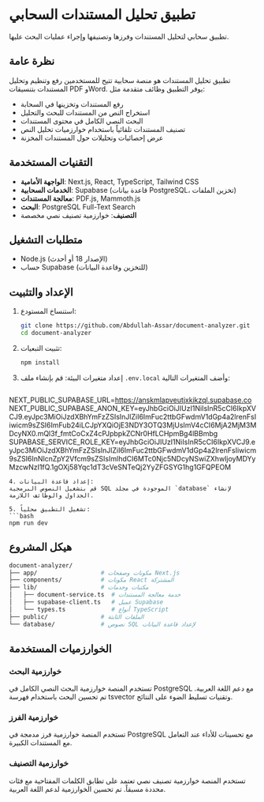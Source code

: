 # تطبيق تحليل المستندات السحابي

تطبيق سحابي لتحليل المستندات وفرزها وتصنيفها وإجراء عمليات البحث عليها.

## نظرة عامة

تطبيق تحليل المستندات هو منصة سحابية تتيح للمستخدمين رفع وتنظيم وتحليل المستندات بتنسيقات PDF وWord. يوفر التطبيق وظائف متقدمة مثل:

- رفع المستندات وتخزينها في السحابة
- استخراج النص من المستندات للبحث والتحليل
- البحث النصي الكامل في محتوى المستندات
- تصنيف المستندات تلقائياً باستخدام خوارزميات تحليل النص
- عرض إحصائيات وتحليلات حول المستندات المخزنة

## التقنيات المستخدمة

- **الواجهة الأمامية**: Next.js, React, TypeScript, Tailwind CSS
- **الخدمات السحابية**: Supabase (قاعدة بيانات PostgreSQL، تخزين الملفات)
- **معالجة المستندات**: PDF.js, Mammoth.js
- **البحث**: PostgreSQL Full-Text Search
- **التصنيف**: خوارزمية تصنيف نصي مخصصة

## متطلبات التشغيل

- Node.js (الإصدار 18 أو أحدث)
- حساب Supabase (للتخزين وقاعدة البيانات)

## الإعداد والتثبيت

1. استنساخ المستودع:
   ```bash
   git clone https://github.com/Abdullah-Assar/document-analyzer.git
   cd document-analyzer
   ```
2. تثبيت التبعيات:
    ```bash
    npm install
    ```
3. إعداد متغيرات البيئة:
   قم بإنشاء ملف `.env.local` وأضف المتغيرات التالية:
    ```bash
NEXT_PUBLIC_SUPABASE_URL=https://anskmlapveutjxkikzql.supabase.co
NEXT_PUBLIC_SUPABASE_ANON_KEY=eyJhbGciOiJIUzI1NiIsInR5cCI6IkpXVCJ9.eyJpc3MiOiJzdXBhYmFzZSIsInJlZiI6ImFuc2ttbGFwdmV1dGp4a2lrenFsIiwicm9sZSI6ImFub24iLCJpYXQiOjE3NDY3OTQ3MjUsImV4cCI6MjA2MjM3MDcyNX0.mQl3f_fmtCoCxZ4cPJpbpkZCNr0HfLCHpmBg4lBBmbg
SUPABASE_SERVICE_ROLE_KEY=eyJhbGciOiJIUzI1NiIsInR5cCI6IkpXVCJ9.eyJpc3MiOiJzdXBhYmFzZSIsInJlZiI6ImFuc2ttbGFwdmV1dGp4a2lrenFsIiwicm9sZSI6InNlcnZpY2Vfcm9sZSIsImlhdCI6MTc0Njc5NDcyNSwiZXhwIjoyMDYyMzcwNzI1fQ.1gOXj58Yqc1dT3cVeSNTeQj2YyZFGSYG1hg1GFQPEOM
   ```
4. إعداد قاعدة البيانات:
   قم بتشغيل النصوص البرمجية SQL الموجودة في مجلد `database` لإنشاء الجداول والوظائف اللازمة.

5. تشغيل التطبيق محلياً:
   ```bash
   npm run dev
   ```

## هيكل المشروع
 ```bash
document-analyzer/
├── app/                  # مكونات وصفحات Next.js
├── components/           # مكونات React المشتركة
├── lib/                  # مكتبات وخدمات
│   ├── document-service.ts  # خدمة معالجة المستندات
│   ├── supabase-client.ts   # عميل Supabase
│   └── types.ts             # أنواع TypeScript
├── public/               # الملفات الثابتة
└── database/             # نصوص SQL لإعداد قاعدة البيانات
 ```

## الخوارزميات المستخدمة

### خوارزمية البحث

تستخدم المنصة خوارزمية البحث النصي الكامل في PostgreSQL مع دعم اللغة العربية. تم تحسين البحث باستخدام فهرسة tsvector وتقنيات تسليط الضوء على النتائج.

### خوارزمية الفرز

تستخدم المنصة خوارزمية فرز مدمجة في PostgreSQL مع تحسينات للأداء عند التعامل مع المستندات الكبيرة.

### خوارزمية التصنيف

تستخدم المنصة خوارزمية تصنيف نصي تعتمد على تطابق الكلمات المفتاحية مع فئات محددة مسبقاً. تم تحسين الخوارزمية لدعم اللغة العربية.


   
   
